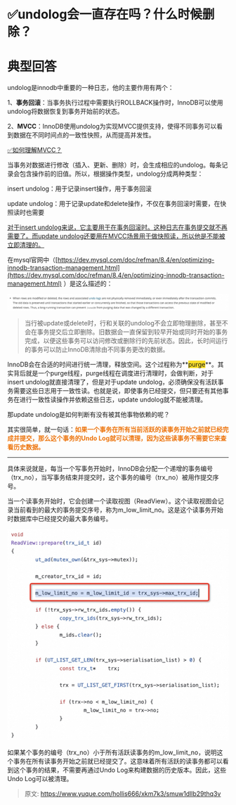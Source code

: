 # ✅undolog会一直存在吗？什么时候删除？

# 典型回答


undolog是innodb中重要的一种日志，他的主要作用有两个：



1、**事务回滚**：当事务执行过程中需要执行ROLLBACK操作时，InnoDB可以使用undolog将数据恢复到事务开始前的状态。

  
2、**MVCC**：InnoDB使用undolog为实现MVCC提供支持，使得不同事务可以看到数据在不同时间点的一致性快照，从而提高并发性。



[✅如何理解MVCC？](https://www.yuque.com/hollis666/xkm7k3/wgu1u6)



当事务对数据进行修改（插入、更新、删除）时，会生成相应的undolog。每条记录会包含操作前的旧值。所以，根据操作类型，undolog分成两种类型：



insert undolog：用于记录insert操作，用于事务回滚

  
update undolog：用于记录update和delete操作，不仅在事务回滚时需要，在快照读时也需要



<u>对于insert undolog来说，它主要用于在事务回滚时。这种日志在事务提交就不再需要了。而update undolog还要用在MVCC场景用于做快照读，所以他是不能被立即清理的。</u>



在mysql官网中（[https://dev.mysql.com/doc/refman/8.4/en/optimizing-innodb-transaction-management.html](https://dev.mysql.com/doc/refman/8.4/en/optimizing-innodb-transaction-management.html) ）是这么描述的：



![17229269572106.jpg](./img/ZNFFCnPThyNxPjXy/1726910512476-5e7e61d5-6b97-4e5b-9047-208adc85d3a2-627569.jpeg)



> 当行被update或delete时，行和关联的undolog不会立即物理删除，甚至不会在事务提交后立即删除。旧数据会一直保留到较早开始或同时开始的事务完成，以便这些事务可以访问修改或删除行的先前状态。因此，长时间运行的事务可以防止InnoDB清除由不同事务更改的数据。
>



InnoDB会在合适的时间进行统一清理，释放空间。这个过程称为**<font style="background-color:#FBDE28;">purge</font>**。其实背后就是一个purge线程，purge线程在调度进行清理时，会做判断，对于insert undolog就直接清理了，但是对于update undolog，必须确保没有活跃事务需要这些日志用于一致性读。也就是说，即使事务已经提交，但只要还有其他事务在进行一致性读操作并依赖这些日志，update undolog就不能被清理。



那update undolog是如何判断有没有被其他事物依赖的呢？



其实很简单，就一句话：**<font style="color:#ED740C;">如果一个事务在所有当前活跃的读事务开始之前就已经完成并提交，那么这个事务的Undo Log就可以清理，因为这些读事务不需要它来查看历史数据。</font>**

****

具体来说就是，每当一个写事务开始时，InnoDB会分配一个递增的事务编号（trx_no），当写事务结束并提交时，这个事务的编号（trx_no）被用作提交序号。



当一个读事务开始时，它会创建一个读取视图（ReadView）。这个读取视图会记录当前看到的最大的事务提交序号，称为m_low_limit_no。这是这个读事务开始时数据库中已经提交的最大事务编号。



![17229252330219.jpg](./img/ZNFFCnPThyNxPjXy/1726910512518-f66c53d1-2f32-4f76-8712-b7c639e41823-971819.jpeg)



如果某个事务的编号（trx_no）小于所有活跃读事务的m_low_limit_no，说明这个事务在所有读事务开始之前就已经提交了。这意味着所有活跃的读事务都可以看到这个事务的结果，不需要再通过Undo Log来构建数据的历史版本。因此，这些Undo Log可以被清理。



> 原文: <https://www.yuque.com/hollis666/xkm7k3/smuw1dllb29thq3v>